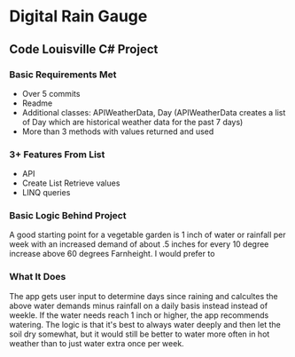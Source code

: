 ﻿# Digital Rain Gauge 

## Code Louisville C# Project 

### Basic Requirements Met 
- Over 5 commits
- Readme 
- Additional classes: APIWeatherData, Day (APIWeatherData creates a list of Day which are historical weather data for the past 7 days)
- More than 3 methods with values returned and used

### 3+ Features From List 
- API 
- Create List Retrieve values
- LINQ queries

### Basic Logic Behind Project
A good starting point for a vegetable garden is 1 inch of water or rainfall per week with an increased demand of about .5 inches for every 10 degree increase above 60 degrees Farnheight. I would prefer to 

### What It Does
The app gets user input to determine days since raining and calcultes the above water demands minus rainfall on a daily basis instead instead of weekle. If the water needs reach 1 inch or higher, the app recommends watering. The logic is that it's best to always water deeply and then let the soil dry somewhat, but it would still be better to water more often in hot weather than to just water extra once per week.
